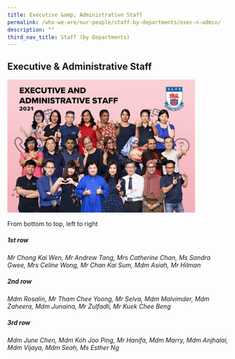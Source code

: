 ```yaml
---
title: Executive &amp; Administrative Staff
permalink: /who-we-are/our-people/staff-by-departments/exec-n-admin/
description: ""
third_nav_title: Staff (by Departments)
---
```

## Executive &amp; Administrative Staff

<img src="/images/EAS.jpg" style="width:85%">

From bottom to top, left to right  
  
##### 1st&nbsp;row

_Mr Chong Kai Wen, Mr Andrew Tang, Mrs Catherine Chan, Ms Sandra Gwee, Mrs Celine Wong, Mr Chan Kai Sum, Mdm Asiah, Mr Hilman_  

##### 2nd&nbsp;row

_Mdm Rosalin, Mr Tham Chee Yoong, Mr Selva, Mdm Malvimder, Mdm Zaheera, Mdm Junaina, Mr Zulfadli, Mr Kuek Chee Beng_  

##### 3rd&nbsp;row

_Mdm June Chen, Mdm Koh Joo Ping, Mr Hanifa, Mdm Marry, Mdm Anjhalai, Mdm Vijaya, Mdm Seah, Ms Esther Ng_